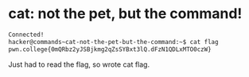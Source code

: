 # cat: not the pet, but the command!

``` bash
Connected!
hacker@commands~cat-not-the-pet-but-the-command:~$ cat flag
pwn.college{0mQRbz2yJSBjkmg2qZsSYBxt3lQ.dFzN1QDLxMTO0czW}
```
Just had to read the flag, so wrote cat flag.
